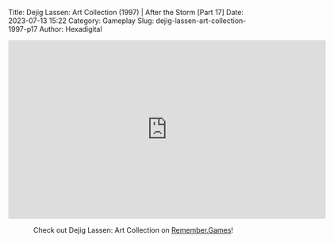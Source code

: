 Title: Dejig Lassen: Art Collection (1997) | After the Storm [Part 17]
Date: 2023-07-13 15:22
Category: Gameplay
Slug: dejig-lassen-art-collection-1997-p17
Author: Hexadigital

<center><iframe src="https://www.youtube.com/embed/45HF1NTK60U?feature=oembed" allow="accelerometer; autoplay; encrypted-media; gyroscope; picture-in-picture" width="640" height="360" frameborder="0"></iframe>

Check out Dejig Lassen: Art Collection on [Remember.Games](https://remember.games/game/7945/dejig-lassen-art-collection/)!</center>